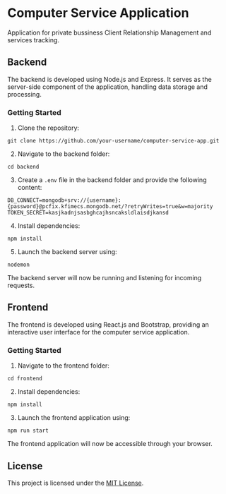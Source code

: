# Computer Service Application

Application for private bussiness Client Relationship Management and services tracking.

## Backend

The backend is developed using Node.js and Express. It serves as the server-side component of the application, handling data storage and processing.

### Getting Started

1. Clone the repository:

```git clone https://github.com/your-username/computer-service-app.git ```

2. Navigate to the backend folder:

```cd backend ```

3. Create a `.env` file in the backend folder and provide the following content:

```
DB_CONNECT=mongodb+srv://{username}:{password}@pcfix.kfimecs.mongodb.net/?retryWrites=true&w=majority
TOKEN_SECRET=kasjkadnjsasbghcajhsncaksldlaisdjkansd
 ```

4. Install dependencies:

```npm install ```

5. Launch the backend server using:

```nodemon ```

The backend server will now be running and listening for incoming requests.

## Frontend

The frontend is developed using React.js and Bootstrap, providing an interactive user interface for the computer service application.

### Getting Started

1. Navigate to the frontend folder:

```cd frontend ```

2. Install dependencies:

```npm install ```

3. Launch the frontend application using:

```npm run start ```

The frontend application will now be accessible through your browser.

## License

This project is licensed under the [MIT License](LICENSE).